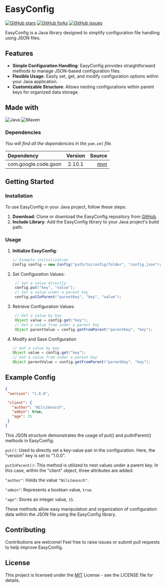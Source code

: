 # EasyConfig
[![GitHub stars](https://img.shields.io/github/stars/NilsJanosch/EasyConfig?style=for-the-badge&logo=github)](https://github.com/NilsJanosch/EasyConfig/stargazers)
[![GitHub forks](https://img.shields.io/github/forks/NilsJanosch/EasyConfig?style=for-the-badge&logo=github)](https://github.com/NilsJanosch/EasyConfig/network/members)
[![GitHub issues](https://img.shields.io/github/issues/NilsJanosch/EasyConfig?style=for-the-badge&logo=github)](https://github.com/NilsJanosch/EasyConfig/issues)

EasyConfig is a Java library designed to simplify configuration file handling using JSON files.

## Features

- **Simple Configuration Handling**: EasyConfig provides straightforward methods to manage JSON-based configuration files.
- **Flexible Usage**: Easily set, get, and modify configuration options within your Java application.
- **Customizable Structure**: Allows nesting configurations within parent keys for organized data storage.

## Made with

![Java](https://img.shields.io/badge/Java-007396?style=for-the-badge&logo=java&logoColor=white)
![Maven](https://img.shields.io/badge/Maven-C71A36?style=for-the-badge&logo=apache-maven&logoColor=white)

### Dependencies

_You will find all the dependencies in the `pom.xml` file._

| Dependency        | Version  |                                                                           Source |
|:------------------|:--------:|---------------------------------------------------------------------------------:|
| com.google.code.gson          | 2.10.1 | [mvn](https://mvnrepository.com/artifact/com.google.code.gson/gson) |

## Getting Started

### Installation

To use EasyConfig in your Java project, follow these steps:

1. **Download**: Clone or download the EasyConfig repository from [GitHub](https://github.com/NilsJanosch/EasyConfig).
2. **Include Library**: Add the EasyConfig library to your Java project's build path.

### Usage

1. **Initialize EasyConfig**:
   ```java
   // Example initialization
   Config config = new Config("path/to/config/folder", "config.json");
   ```
2. Set Configuration Values:
   ```java
    // Set a value directly
    config.put("key", "value");
    // Set a value under a parent key
    config.putInParent("parentKey", "key", "value");
   ```
    
3. Retrieve Configuration Values:
   ```java
    // Get a value by key
    Object value = config.get("key");
    // Get a value from under a parent key
    Object parentValue = config.getFromParent("parentKey", "key");
    ```
4. Modify and Save Configuration
    ```java
    // Get a value by key
    Object value = config.get("key");
    // Get a value from under a parent key
    Object parentValue = config.getFromParent("parentKey", "key");
    ```
## Example Config
 ```json
{
  "version": "1.0.0",

  "client": {
    "author": "NilsJanosch",
    "admin": true,
    "age": 15
  }
}
```
This JSON structure demonstrates the usage of put() and putInParent() methods in EasyConfig:

`put()`: Used to directly set a key-value pair in the configuration. Here, the "version" key is set to "1.0.0".

`putInParent()`: This method is utilized to nest values under a parent key. In this case, within the "client" object, three attributes are added:

`"author"`: Holds the value `"NilsJanosch"`.

`"admin"`: Represents a boolean value, `true`.

`"age"`: Stores an integer value, `15`.

These methods allow easy manipulation and organization of configuration data within the JSON file using the EasyConfig library.
## Contributing
Contributions are welcome! Feel free to raise issues or submit pull requests to help improve EasyConfig.
## License
This project is licensed under the [MIT](https://opensource.org/license/mit/) License - see the LICENSE file for details.
